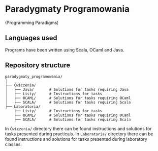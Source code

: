 # Paradygmaty Programowania
(Programming Paradigms)

## Languages used
Programs have been written using Scala, OCaml and Java.

## Repository structure

```
paradygmaty_programowania/
│
├── Ćwiczenia/
│   ├── Java/       # Solutions for tasks requiring Java
│   ├── Listy/      # Instructions for tasks
│   ├── OCAML/      # Solutions for tasks requiring OCaml
│   ├── SCALA/      # Solutions for tasks requiring Scala
├── Laboratoria/
    ├── Listy/      # Instructions for tasks
    ├── OCAML/      # Solutions for tasks requiring OCaml
    ├── SCALA/      # Solutions for tasks requiring Scala
```

In `Ćwiczenia/` directory there can be found instructions and solutions for tasks presented during practicals.
In `Laboratoria/` directory there can be found instructions and solutions for tasks presented during laboratory classes.

